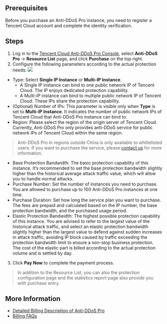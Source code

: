 ﻿## Prerequisites
Before you purchase an Anti-DDoS Pro instance, you need to register a Tencent Cloud account and complete the identity verification.

## Steps
1. Log in to the [Tencent Cloud Anti-DDoS Pro Console](https://console.cloud.tencent.com/dayu/bgp_v2), select **Anti-DDoS Pro** -> **Resource List** page, and click **Purchase** on the top right.
2. Configure the following parameters according to the actual protection needs:
 ![](https://main.qcloudimg.com/raw/3219dad97fc2deaa07d5377a15a86d81.png)
 - Type: Select **Single IP Instance** or **Multi-IP Instance**.
    - A Single IP instance can bind to one public network IP of Tencent Cloud. The IP enjoys dedicated protection capability.
    - A Multi-IP instance can bind to multiple public network IP of Tencent Cloud. These IPs share the protection capability.
 - (Optional) Number of IPs: This parameter is visible only when **Type** is set to **Multi-IP Instance**. It indicates the number of public network IPs of Tencent Cloud that Anti-DDoS Pro instance can bind to.
 - Region: Please select the region of the origin server of Tencent Cloud. Currently, Anti-DDoS Pro only provides anti-DDoS service for public network IPs of Tencent Cloud within the same region.
 >Anti-DDoS Pro in regions outside China is only available to whiltelisted users. If you want to purchase the service, please [contact us](https://intl.cloud.tencent.com/support) for more information.
 - Base Protection Bandwidth: The basic protection capability of this instance. It’s recommended to set the base protection bandwidth slightly higher than the historical average attack traffic value, which will allow you to handle normal attacks.
 - Purchase Number: Set the number of instances you need to purchase. You are allowed to purchase up to 100 Anti-DDoS Pro instances at one time.
 - Purchase Duration: Set how long the service plan you want to purchase. The fees are prepaid and calculated based on the IP number, the base protection bandwidth, and the purchased usage period.
 - Elastic Protection Bandwidth: The highest possible protection capability of this instance. You are advised to refer to the largest value of the historical attack traffic, and select an elastic protection bandwidth slightly higher than the largest value to defend against sudden increases in attack traffic, avoiding IP block caused by traffic exceeding the protection bandwidth limit to ensure a non-stop business protection. The cost of the elastic part is billed according to the actual protection volume and is settled by day.
3. Click **Pay Now** to complete the payment process.

>In addition to the Resource List, you can also the protection configuration page and the statistics report page also provide you with purchase entry.

## More Information
- [Detailed Billing Description of Anti-DDoS Pro](https://intl.cloud.tencent.com/document/product/1029/31747)
- [Billing FAQs](https://intl.cloud.tencent.com/document/product/1029/31774)

